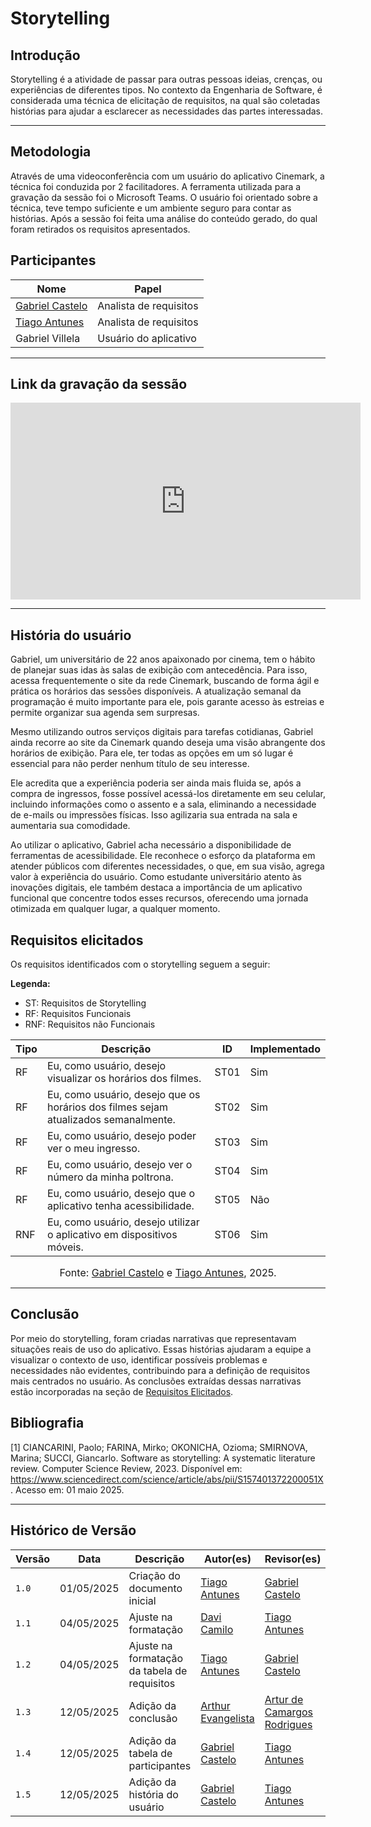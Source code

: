 # Storytelling

## Introdução

Storytelling é a atividade de passar para outras pessoas ideias, crenças, ou experiências de diferentes tipos. No contexto da Engenharia de Software, é considerada uma técnica de elicitação de requisitos, na qual são coletadas histórias para ajudar a esclarecer as necessidades das partes interessadas.

---

## Metodologia

Através de uma videoconferência com um usuário do aplicativo Cinemark, a técnica foi conduzida por 2 facilitadores. A ferramenta utilizada para a gravação da sessão foi o Microsoft Teams. O usuário foi orientado sobre a técnica, teve tempo suficiente e um ambiente seguro para contar as histórias. Após a sessão foi feita uma análise do conteúdo gerado, do qual foram retirados os requisitos apresentados.

## Participantes

| Nome               | Papel                  |
| ------------------ | -----------------------|
| [Gabriel Castelo](https://github.com/GabrielCastelo-31) | Analista de requisitos |
| [Tiago Antunes](https://github.com/TiagoBalieiro)     | Analista de requisitos |
| Gabriel Villela   | Usuário do aplicativo|

---

## Link da gravação da sessão

<iframe width="560" height="315" src="https://www.youtube.com/embed/OHllSImnMqc?si=3Q9UxiKKIUTtkXL3&amp;start=1" title="YouTube video player" frameborder="0" allow="accelerometer; autoplay; clipboard-write; encrypted-media; gyroscope; picture-in-picture; web-share" referrerpolicy="strict-origin-when-cross-origin" allowfullscreen></iframe>

---

## História do usuário

Gabriel, um universitário de 22 anos apaixonado por cinema, tem o hábito de planejar suas idas às salas de exibição com antecedência. Para isso, acessa frequentemente o site da rede Cinemark, buscando de forma ágil e prática os horários das sessões disponíveis. A atualização semanal da programação é muito importante para ele, pois garante acesso às estreias e permite organizar sua agenda sem surpresas.

Mesmo utilizando outros serviços digitais para tarefas cotidianas, Gabriel ainda recorre ao site da Cinemark quando deseja uma visão abrangente dos horários de exibição. Para ele, ter todas as opções em um só lugar é essencial para não perder nenhum título de seu interesse.

Ele acredita que a experiência poderia ser ainda mais fluida se, após a compra de ingressos, fosse possível acessá-los diretamente em seu celular, incluindo informações como o assento e a sala, eliminando a necessidade de e-mails ou impressões físicas. Isso agilizaria sua entrada na sala e aumentaria sua comodidade.

Ao utilizar o aplicativo, Gabriel acha necessário a disponibilidade de ferramentas de acessibilidade. Ele reconhece o esforço da plataforma em atender públicos com diferentes necessidades, o que, em sua visão, agrega valor à experiência do usuário. Como estudante universitário atento às inovações digitais, ele também destaca a importância de um aplicativo funcional que concentre todos esses recursos, oferecendo uma jornada otimizada em qualquer lugar, a qualquer momento.

## Requisitos elicitados

Os requisitos identificados com o storytelling seguem a seguir:

**Legenda:**

- ST: Requisitos de <span>Storytelling</span>
- RF: Requisitos <span>Funcionais</span>
- RNF: Requisitos não <span>Funcionais</span>

| Tipo | Descrição                                                                            | ID   | Implementado |
| ---- | ------------------------------------------------------------------------------------ | ---- | ------------ |
| RF   | Eu, como usuário, desejo visualizar os horários dos filmes.                          | ST01 | Sim          |
| RF   | Eu, como usuário, desejo que os horários dos filmes sejam atualizados semanalmente.  | ST02 | Sim          |
| RF   | Eu, como usuário, desejo poder ver o meu ingresso.                                   | ST03 | Sim          |
| RF   | Eu, como usuário, desejo ver o número da minha poltrona.                             | ST04 | Sim          |
| RF   | Eu, como usuário, desejo que o aplicativo tenha acessibilidade.                      | ST05 | Não          |
| RNF  | Eu, como usuário, desejo utilizar o aplicativo em dispositivos móveis.               | ST06 | Sim          |

<font size="3"><p style="text-align: center">Fonte: [Gabriel Castelo](https://github.com/GabrielCastelo-31) e [Tiago Antunes](https://github.com/TiagoBalieiro), 2025.</p></font>

---

## Conclusão

Por meio do storytelling, foram criadas narrativas que representavam situações reais de uso do aplicativo. Essas histórias ajudaram a equipe a visualizar o contexto de uso, identificar possíveis problemas e necessidades não evidentes, contribuindo para a definição de requisitos mais centrados no usuário. As conclusões extraídas dessas narrativas estão incorporadas na seção de [Requisitos Elicitados](https://requisitos-de-software.github.io/2025.1-Cinemark/elicita%C3%A7%C3%A3o/requisitosElicitados/).

## Bibliografia

[1] CIANCARINI, Paolo; FARINA, Mirko; OKONICHA, Ozioma; SMIRNOVA, Marina; SUCCI, Giancarlo. Software as storytelling: A systematic literature review. Computer Science Review, 2023. Disponível em: https://www.sciencedirect.com/science/article/abs/pii/S157401372200051X. Acesso em: 01 maio 2025.

---

## Histórico de Versão

| Versão | Data          | Descrição                          | Autor(es)     |  Revisor(es)  |
| ------ | ------------- | ---------------------------------- | ------------- | ------------- |
| `1.0`  | 01/05/2025 | Criação do documento inicial | [Tiago Antunes](https://github.com/TiagoBalieiro) | [Gabriel Castelo](https://github.com/GabrielCastelo-31) |
| `1.1`  | 04/05/2025 | Ajuste na formatação | [Davi Camilo](https://github.com/Davicamilo23) | [Tiago Antunes](https://github.com/TiagoBalieiro) |
| `1.2`  | 04/05/2025 | Ajuste na formatação da tabela de requisitos | [Tiago Antunes](https://github.com/TiagoBalieiro) | [Gabriel Castelo](https://github.com/GabrielCastelo-31) |
| `1.3`  | 12/05/2025 | Adição da conclusão | [Arthur Evangelista](https://github.com/arthurevg) | [Artur de Camargos Rodrigues](https://github.com/ArturDCR) |
| `1.4`  | 12/05/2025 | Adição da tabela de participantes | [Gabriel Castelo](https://github.com/GabrielCastelo-31) |[Tiago Antunes](https://github.com/TiagoBalieiro)  |
| `1.5`  | 12/05/2025 | Adição da história do usuário| [Gabriel Castelo](https://github.com/GabrielCastelo-31) |[Tiago Antunes](https://github.com/TiagoBalieiro)  |
